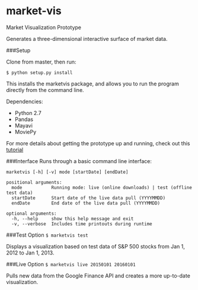 # market-vis
Market Visualization Prototype

Generates a three-dimensional interactive surface of market data.

###Setup

Clone from master, then run:

`$ python setup.py install`

This installs the marketvis package, and allows you to run the program directly from the command line. 

Dependencies:
* Python 2.7
* Pandas
* Mayavi
* MoviePy

For more details about getting the prototype up and running, check out this [tutorial](https://github.com/ryanpstauffer/market-vis/wiki/Tutorial)

###Interface
Runs through a basic command line interface:

    marketvis [-h] [-v] mode [startDate] [endDate]

    positional arguments:
      mode           Running mode: live (online downloads) | test (offline test data)
      startDate      Start date of the live data pull (YYYYMMDD)
      endDate        End date of the live data pull (YYYYMMDD)
    
    optional arguments:
      -h, --help     show this help message and exit
      -v, --verbose  Includes time printouts during runtime

###Test Option
`$ marketvis test`

Displays a visualization based on test data of S&P 500 stocks from Jan 1, 2012 to Jan 1, 2013.

###Live Option
`$ marketvis live 20150101 20160101`

Pulls new data from the Google Finance API and creates a more up-to-date visualization.





